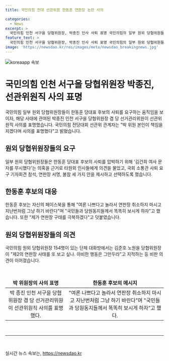 ```yaml
---
title: 국민의힘 전대 선관위원 한동훈 연판장 논란 사의

categories:
  - News
excerpt: >
  국민의힘 인천 서구을 당협위원장, 박종진 인사 사퇴 표명 국민의힘의 일부 원외 당협위원들이 한동훈 당대표 후보의 사퇴를 요구하는 움직임 속에서, 박종진 인천 서구을 당협위원장 겸 당 선거관리위원이 선관위원직에서 사의를 표명했다. 이에 대해 논란이 커지고, 당 선관위는 화합을 저해하는 행위에 대해 단호히 대응할 것을 경고했다. 사태 속에서 후보는 연판장 구태를 극복하겠다고 밝히며, 단체 대화방에서는 제2의 연판장 사태를 막아야 한다는 비판 의견이 나왔다.
feature_text: >
  국민의힘 인천 서구을 당협위원장, 박종진 인사 사퇴 표명 국민의힘의 일부 원외 당협위원들이 한동훈 당대표 후보의 사퇴를 요구하는 움직임 속에서, 박종진 인천 서구을 당협위원장 겸 당 선거관리위원이 선관위원직에서 사의를 표명했다. 이에 대해 논란이 커지고, 당 선관위는 화합을 저해하는 행위에 대해 단호히 대응할 것을 경고했다. 사태 속에서 후보는 연판장 구태를 극복하겠다고 밝히며, 단체 대화방에서는 제2의 연판장 사태를 막아야 한다는 비판 의견이 나왔다.
image: 'https://newsdao.kr/res/images/meta/newsdao_breakingnews.jpg'
---
```


<p><img src="https://newsdao.kr/res/images/meta/newsdao_breakingnews.jpg" alt="koreaapp 속보" /></p>

<h1>국민의힘 인천 서구을 당협위원장 박종진, 선관위원직 사의 표명</h1>

<p data-ke-size="size16">국민의힘 일부 원외 당협위원장들이 한동훈 당대표 후보의 사퇴를 요구하는 움직임을 보이자, 해당 사태에 관여된 박종진 인천 서구을 당협위원장 겸 당 선거관리위원이 선관위원직 사의를 표명했습니다. 국민의힘 전당대회 선관위 관계자는 "박 위원 본인이 책임을 지겠다며 사의를 표명했다"고 밝혔습니다.</p>

<h2 data-ke-size="size26">원외 당협위원장들의 요구</h2>

<p data-ke-size="size16">일부 원외 당협위원장들은 한동훈 당대표 후보의 사퇴를 압박하기 위해 '김건희 여사 문자를 무시했다'는 의혹을 근거로 타원외 인사들에게 의견을 물었고, 국회 소통관 사퇴 요구 기자회견 참석, 연판장 서명, 불참 세 가지 안을 제시하고 선택하도록 했습니다.</p>

<h2 data-ke-size="size26">한동훈 후보의 대응</h2>

<p data-ke-size="size16">한동훈 후보는 자신의 페이스북을 통해 "여론 나쁘다고 놀라서 연판장 취소하지 마시고 지난번처럼 그냥 하기 바란다"며 "국민들과 당원동지들께서 똑똑히 보시게 하자"고 했습니다. 또한 "제가 연판장 구태를 극복하겠다"고 덧붙였습니다.</p>

<h2 data-ke-size="size26">원외 당협위원장들의 의견</h2>

<p data-ke-size="size16">국민의힘 원외 당협위원장 154명이 있는 단체 대화방에서는 김준호 노원을 당협위원장이 "제2의 연판장 사태를 또 보고 싶나. 야비한 행동은 그만두라"고 지적하는 등 비판 의견이 이어졌습니다.</p>

<p data-ke-size="size16">&nbsp;</p>

<table>
    <thead>
        <tr>
            <td style="text-align: center; height: 17px;"><b>박 위원장의 사의 표명</b></td>
            <td style="text-align: center; height: 17px;"><b>한동훈 후보의 메시지</b></td>
        </tr>
    </thead>
    <tbody>
        <tr>
            <td style="text-align: center; height: 17px;">박 종진 인천 서구을 당협위원장 겸 당 선거관리위원이 선관위원직 사의를 표명했다.</td>
            <td style="text-align: center; height: 17px;">"여론 나쁘다고 놀라서 연판장 취소하지 마시고 지난번처럼 그냥 하기 바란다"며 "국민들과 당원동지들께서 똑똑히 보시게 하자"고 했다.</td>
        </tr>
    </tbody>
</table>

<p data-ke-size="size16">&nbsp;</p>

<hr>

<p data-ke-size="size16">&nbsp;</p>
실시간 뉴스 속보는, <a href="https://newsdao.kr" rel="dofollow">https://newsdao.kr</a>


